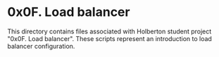 # 0x0F. Load balancer
This directory contains files associated with Holberton student project "0x0F. Load balancer". These scripts represent an introduction to load balancer configuration.
